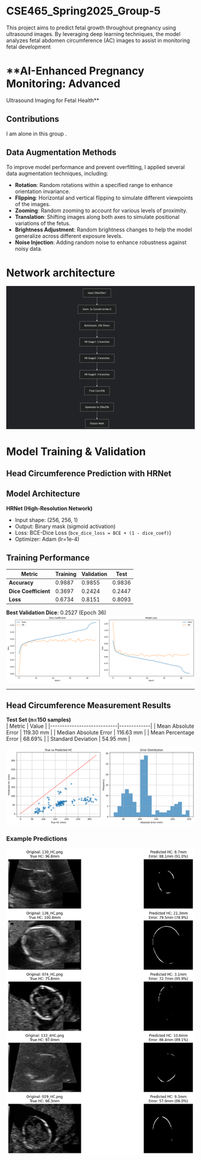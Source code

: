 # CSE465_Spring2025_Group-5
This project aims to predict fetal growth throughout pregnancy using ultrasound images. By leveraging deep learning techniques, the model analyzes fetal abdomen circumference (AC) images to assist in monitoring fetal development



# **AI-Enhanced Pregnancy Monitoring: Advanced
Ultrasound Imaging for Fetal Health**

## Contributions

I am alone in this group .

## Data Augmentation Methods

To improve model performance and prevent overfitting, I applied several data augmentation techniques, including:

- **Rotation**: Random rotations within a specified range to enhance orientation invariance.  
- **Flipping**: Horizontal and vertical flipping to simulate different viewpoints of the images.  
- **Zooming**: Random zooming to account for various levels of proximity.  
- **Translation**: Shifting images along both axes to simulate positional variations of the fetus.  
- **Brightness Adjustment**: Random brightness changes to help the model generalize across different exposure levels.  
- **Noise Injection**: Adding random noise to enhance robustness against noisy data.

# Network architecture 
![Prediction Visualization](h.png)  


# Model Training & Validation  


## Head Circumference Prediction with HRNet

  

## Model Architecture
**HRNet (High-Resolution Network)**  
- Input shape: (256, 256, 1)  
- Output: Binary mask (sigmoid activation)  
- Loss: BCE-Dice Loss (`bce_dice_loss = BCE + (1 - dice_coef)`)  
- Optimizer: Adam (lr=1e-4)  

## Training Performance
| Metric              | Training | Validation | Test     |
|---------------------|----------|------------|----------|
| **Accuracy**        | 0.9887   | 0.9855     | 0.9836   |
| **Dice Coefficient**| 0.3697   | 0.2424     | 0.2447   |
| **Loss**           | 0.6734   | 0.8151     | 0.8093   |

**Best Validation Dice**: 0.2527 (Epoch 36)
![Validation Results](train.png)  


---

## Head Circumference Measurement Results
**Test Set (n=150 samples)**  
| Metric                     | Value       |
|----------------------------|-------------|
| Mean Absolute Error        | 119.30 mm   |
| Median Absolute Error      | 116.63 mm   |
| Mean Percentage Error      | 68.69%      |
| Standard Deviation         | 54.95 mm    |

![Prediction Visualization](hc.png)

### Example Predictions
![Prediction Visualization](mask.png)








  
